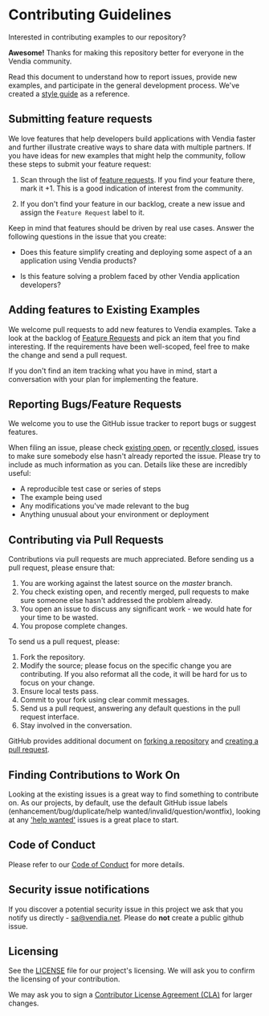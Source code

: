 # Contributing Guidelines

Interested in contributing examples to our repository?

**Awesome!**  Thanks for making this repository better for everyone in the Vendia community. 

Read this document to understand how to report issues, provide new examples, and participate in the general development process. We've created a [style guide](./styleguide/README.md) as a reference.

## Submitting feature requests

We love features that help developers build applications with Vendia faster and further illustrate creative ways to share data with multiple partners. If you have ideas for new examples that might help the community, follow these steps to submit your feature request:

1. Scan through the list of [feature requests](https://github.com/vendia/examples/labels/type/feature).  If you find your feature there, mark it +1. This is a good indication of interest from the community.

2. If you don't find your feature in our backlog, create a new issue and assign the `Feature Request` label to it.

Keep in mind that features should be driven by real use cases.  Answer the following questions in the issue that you create:

- Does this feature simplify creating and deploying some aspect of a an application using Vendia products?

- Is this feature solving a problem faced by other Vendia application developers?

## Adding features to Existing Examples

We welcome pull requests to add new features to Vendia examples. Take a look at the backlog of [Feature Requests](https://github.com/vendia/examples/labels/feature-request) and pick an item that you find interesting. If the requirements have been well-scoped, feel free to make the change and send a pull request.

If you don't find an item tracking what you have in mind, start a conversation with your plan for implementing the feature.

## Reporting Bugs/Feature Requests

We welcome you to use the GitHub issue tracker to report bugs or suggest features.

When filing an issue, please check [existing open](https://github.com/vendia/examples/issues), or [recently closed](https://github.com/vendia/examples/issues?utf8=%E2%9C%93&q=is%3Aissue%20is%3Aclosed%20), issues to make sure somebody else hasn't already
reported the issue. Please try to include as much information as you can.  Details like these are incredibly useful:

- A reproducible test case or series of steps
- The example being used
- Any modifications you've made relevant to the bug
- Anything unusual about your environment or deployment

## Contributing via Pull Requests

Contributions via pull requests are much appreciated. Before sending us a pull request, please ensure that:

1. You are working against the latest source on the *master* branch.
2. You check existing open, and recently merged, pull requests to make sure someone else hasn't addressed the problem already.
3. You open an issue to discuss any significant work - we would hate for your time to be wasted.
4. You propose complete changes.

To send us a pull request, please:

1. Fork the repository.
2. Modify the source; please focus on the specific change you are contributing. If you also reformat all the code, it will be hard for us to focus on your change.
3. Ensure local tests pass.
4. Commit to your fork using clear commit messages.
5. Send us a pull request, answering any default questions in the pull request interface.
6. Stay involved in the conversation.

GitHub provides additional document on [forking a repository](https://help.github.com/articles/fork-a-repo/) and [creating a pull request](https://help.github.com/articles/creating-a-pull-request/).

## Finding Contributions to Work On

Looking at the existing issues is a great way to find something to contribute on. As our projects, by default, use the default GitHub issue labels (enhancement/bug/duplicate/help wanted/invalid/question/wontfix), looking at any ['help wanted'](https://github.com/vendia/examples/labels/help%20wanted) issues is a great place to start.

## Code of Conduct

Please refer to our [Code of Conduct](CODE_OF_CONDUCT.md) for more details.

## Security issue notifications

If you discover a potential security issue in this project we ask that you notify us directly - [sa@vendia.net](mailto:sa@vendia.net). Please do **not** create a public github issue.

## Licensing

See the [LICENSE](https://github.com/vendia/examples/blob/master/LICENSE) file for our project's licensing. We will ask you to confirm the licensing of your contribution.

We may ask you to sign a [Contributor License Agreement (CLA)](http://en.wikipedia.org/wiki/Contributor_License_Agreement) for larger changes.
